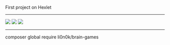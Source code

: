 <!DOCTYPE html>
<html lang="en">
  <head>
  <title>
 
  </title>
  </head>
  
  <body>
  
<p>
First project on Hexlet 
</p>
<hr>
<a href="https://codeclimate.com/github/lion0k/project-lvl1-s384/maintainability"><img src="https://api.codeclimate.com/v1/badges/14886bac8794dd18a46d/maintainability" /></a>
<a href="https://codeclimate.com/github/lion0k/project-lvl1-s384/test_coverage"><img src="https://api.codeclimate.com/v1/badges/14886bac8794dd18a46d/test_coverage" /></a>

<a href="https://travis-ci.org/lion0k/project-lvl1-s384">
<img src="https://travis-ci.org/lion0k/project-lvl1-s384.svg?branch=master"></a>

<!--<a href="https://coveralls.io/github/lion0k/project-lvl1-s384?branch=master">
<img src="https://coveralls.io/repos/github/lion0k/project-lvl1-s384/badge.svg?branch=master"></a>

<a href="https://codeclimate.com/github/lion0k/project-lvl1-s384">
<img src="https://codeclimate.com/github/codeclimate/codeclimate/badges/gpa.svg"></a>-->
<hr>
<p>
composer global require li0n0k/brain-games  
</p>
  </body>
</html>